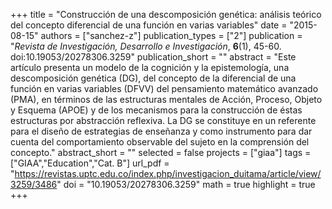 +++
title = "Construcción de una descomposición genética: análisis teórico del concepto diferencial de una función en varias variables"
date = "2015-08-15"
authors = ["sanchez-z"]
publication_types = ["2"]
publication = "*Revista de Investigación, Desarrollo e Investigación*, **6**(1), 45-60. doi:10.19053/20278306.3259"
publication_short = ""
abstract = "Este artículo presenta un modelo de la cognición y la epistemología, una descomposición genética (DG), del concepto de la diferencial de una función en varias variables (DFVV) del pensamiento matemático avanzado (PMA), en términos de las estructuras mentales de Acción, Proceso, Objeto y Esquema (APOE) y de los mecanismos para la construcción de éstas estructuras por abstracción reflexiva. La DG se constituye en un referente para el diseño de estrategias de enseñanza y como instrumento para dar cuenta del comportamiento observable del sujeto en la comprensión del concepto."
abstract_short = ""
selected = false
projects = ["giaa"]
tags = ["GIAA","Education","Cat. B"]
url_pdf = "https://revistas.uptc.edu.co/index.php/investigacion_duitama/article/view/3259/3486"
doi = "10.19053/20278306.3259"
math = true
highlight = true
+++

